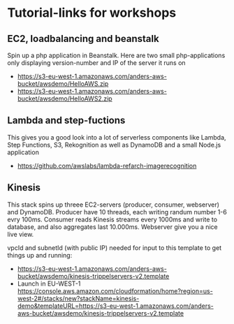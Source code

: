 # Tutorial-links for workshops

## EC2, loadbalancing and beanstalk

Spin up a php application in Beanstalk. Here are two small php-applications only displaying version-number and IP of the server it runs on
* https://s3-eu-west-1.amazonaws.com/anders-aws-bucket/awsdemo/HelloAWS.zip
* https://s3-eu-west-1.amazonaws.com/anders-aws-bucket/awsdemo/HelloAWS2.zip

## Lambda and step-fuctions
This gives you a good look into a lot of serverless components like Lambda, Step Functions, S3, Rekognition as well as DynamoDB and a small Node.js application 
* https://github.com/awslabs/lambda-refarch-imagerecognition

## Kinesis
This stack spins up threee EC2-servers (producer, consumer, webserver) and DynamoDB. Producer have 10 threads, each writing randum number 1-6 evry 100ms. Consumer reads Kinesis streams every 1000ms and write to database, and also aggregates last 10.000ms. Webserver give you a nice live view.

vpcId and subnetId (with public IP) needed for input to this template to get things up and running: 
* https://s3-eu-west-1.amazonaws.com/anders-aws-bucket/awsdemo/kinesis-trippelservers-v2.template
* Launch in EU-WEST-1 https://console.aws.amazon.com/cloudformation/home?region=us-west-2#/stacks/new?stackName=kinesis-demo&templateURL=https://s3-eu-west-1.amazonaws.com/anders-aws-bucket/awsdemo/kinesis-trippelservers-v2.template

